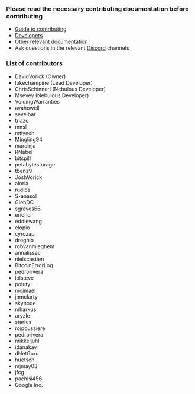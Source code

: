 ### Please read the necessary contributing documentation before contributing
* [Guide to contributing][guide]
* [Developers][developers]
* [Other relevant documentation][doc]
* Ask questions in the relevant [Discord][discord] channels

### List of contributors
* DavidVorick (Owner)
* lukechampine (Lead Developer)
* ChrisSchinnerl (Nebulous Developer)
* Msevey (Nebulous Developer)
* VoidingWarranties
* avahowell
* seveibar
* triazo
* mnsl
* mtlynch
* Mingling94
* marcinja
* RNabel
* bitspill
* petabytestorage
* tbenz9
* JoshVorick
* aiorla
* rudibs
* S-anasol
* GlenDC
* sgraves66
* ericflo
* eddiewang
* elopio
* cyrozap
* droghio
* robvanmieghem
* annalissac
* nielscastien
* BitcoinErrorLog
* pedrorivera
* lolsteve
* poiuty
* moimael
* jnmclarty
* skynode
* mharkus
* aryzle
* starius
* roipoussiere
* pedrorivera
* mikkeljuhl
* idanakav
* dNetGuru
* huetsch
* mjmay08
* jfcg
* pachisi456
* Google Inc.


[guide]: https://github.com/HyperspaceApp/Hyperspace/blob/master/doc/Guide%20to%20Contributing%20to%20Hyperspace.md
[developers]: https://github.com/HyperspaceApp/Hyperspace/blob/master/doc/Developers.md
[doc]: https://github.com/HyperspaceApp/Hyperspace/tree/master/doc
[discord]: https://discord.gg/sia
